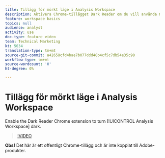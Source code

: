 ```yaml
---
title: Tillägg för mörkt läge i Analysis Workspace
description: Aktivera Chrome-tillägget Dark Reader om du vill använda mörkt läge i Analysis Workspace.
feature: workspace basics
topics: null
audience: analyst
activity: use
doc-type: feature video
team: Technical Marketing
kt: 5034
translation-type: tm+mt
source-git-commit: a42658cfd4bae7b077ddd48b4cf5c7db54e35c98
workflow-type: tm+mt
source-wordcount: '0'
ht-degree: 0%

---
```



# Tillägg för mörkt läge i Analysis Workspace

Enable the Dark Reader Chrome extension to turn [!UICONTROL Analysis Workspace] dark.

>[!VIDEO](https://video.tv.adobe.com/v/33774/?quality=12)

**Obs!** Det här är ett offentligt Chrome-tillägg och är inte kopplat till Adobe-produkter.
